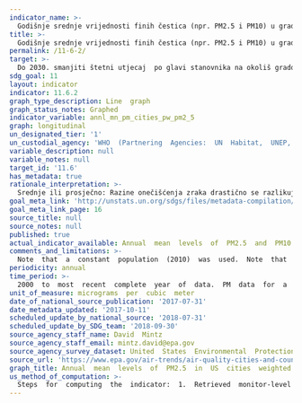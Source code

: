 ```yaml
---
indicator_name: >-
  Godišnje srednje vrijednosti finih čestica (npr. PM2.5 i PM10) u gradovima (ponderirana populacija)
title: >-
  Godišnje srednje vrijednosti finih čestica (npr. PM2.5 i PM10) u gradovima (ponderirana populacija)
permalink: /11-6-2/
target: >-
  Do 2030. smanjiti štetni utjecaj  po glavi stanovnika na okoliš gradova, uključujući posebnu pažnju posvećenu kvaliteti zraka i komunalnom i drugim gospodarenju otpadom.
sdg_goal: 11
layout: indicator
indicator: 11.6.2
graph_type_description: Line  graph
graph_status_notes: Graphed
indicator_variable: annl_mn_pm_cities_pw_pm2_5
graph: longitudinal
un_designated_tier: '1'
un_custodial_agency: 'WHO  (Partnering  Agencies:  UN  Habitat,  UNEP,  OECD)'
variable_description: null
variable_notes: null
target_id: '11.6'
has_metadata: true
rationale_interpretation: >-
  Srednje ili prosječno: Razine onečišćenja zraka drastično se razlikuju iz dana u dan na temelju lokalnih vremenskih uvjeta, geografije, ekonomske proizvodnje itd. Označavanje pokazatelja kao godišnje sredine je specifičniji pokazatelj za praćenje utjecaja zdravlja i okolišnog održivog rasta i razvoja u gradovima tijekom vremena. WHO smjernice o kakvoći zraka daju specifične preporuke o srednjim razinama finih čestica koje mogu podržati mjerenje utjecaja po glavi stanovnika u svezi s bilo kakvim poboljšanjima ili propadanjem kakvoće zraka u gradovima. Incidenti visokih razina onečišćenja zraka također imaju zdravstvene učinke, ali to su manje važni od dugotrajnih izloženosti, a povezane statistike manje pouzdane s obzirom na veću varijabilnost zbog vanjskih čimbenika, stoga preporučujemo specifičniju artikulaciju ovog pokazatelja kao godišnje sredstvo kao način praćenja postignuća SDG-a. Fine frakcije: Fine čestice (tj. PM2.5) mogu se izravno povezati s procjenama rizika za zdravlje. Mjerenja krupnih čestica (npr. PM10) mogu se pretvoriti u PM2.5, ali će inherentno uvesti dodatnu nesigurnost procjeni utjecaja (npr. Zdravlje). Uređivanje ovog pokazatelja u finim česticama povećava njegovu specifičnost i njegovu važnost za praćenje zdravstvenih utjecaja politika održivog razvoja. @ @ Ponderirana populacija: Veličina stanovništva gradova varira unutar zemlje. Ponderiranje godišnje srednje vrijednosti kakvoće zraka finih PM po veličini gradskog stanovništva u odnosu na druge gradove u zemlji povećava prikladnost i mjerljivost ovog pokazatelja na nacionalnoj razini. Nadalje, procjenjuje povezane utjecaje na zdravlje i druga pitanja održivog razvoja (npr. Poboljšanja energetske učinkovitosti od održivog transporta) što je više moguće i preciznije za praćenje napretka
goal_meta_link: 'http://unstats.un.org/sdgs/files/metadata-compilation/Metadata-Goal-11.pdf'
goal_meta_link_page: 16
source_title: null
source_notes: null
published: true
actual_indicator_available: Annual  mean  levels  of  PM2.5  and  PM10  in  cities  weighted  by  population
comments_and_limitations: >-
  Note  that  a  constant  population  (2010)  was  used.  Note  that  the  number  of  cities  that  have  data  can  vary  from  year  to  year.
periodicity: annual
time_period: >-
  2000  to  most  recent  complete  year  of  data.  PM  data  for  a  given  year  is  considered  final  May  1  of  the  following  year.
unit_of_measure: micrograms  per  cubic  meter
date_of_national_source_publication: '2017-07-31'
date_metadata_updated: '2017-10-11'
scheduled_update_by_national_source: '2018-07-31'
scheduled_update_by_SDG_team: '2018-09-30'
source_agency_staff_name: David  Mintz
source_agency_staff_email: mintz.david@epa.gov
source_agency_survey_dataset: United  States  Environmental  Protection  Agency
source_url: 'https://www.epa.gov/air-trends/air-quality-cities-and-counties'
graph_title: Annual  mean  levels  of  PM2.5  in  US  cities  weighted  by  population  graph  description:  Line  graph  
us_method_of_computation: >-
  Steps  for  computing  the  indicator:  1.  Retrieved  monitor-level  annual  mean  values  from  EPAs  Air  Quality  System.  (These  annual  means  are  the  average  of  the  four  calendar  quarter  averages.  At  least  11  24-hour  observations  in  each  calendar  quarter  is  required  for  the  annual  mean  to  be  valid.  Otherwise  it  is  invalid  and  not  used.)  2.  The  highest  annual  mean  among  all  monitors  in  each  city  (using  Core  Based  Statistical  Areas  as  defined  by  the  United  States  Census  Bureau)  was  computed  to  represent  each  city.  3.  For  each  city,  multiplied  the  maximum  annual  mean  by  the  2010  population.  4.  Summed  this  population-weighted  annual  mean  across  all  cities  with  data.  5.  Divided  this  sum  by  the  sum  of  all  cities  with  data.  6.  Resulting  value  is  an  average  population-weighted  concentration.
---
```


